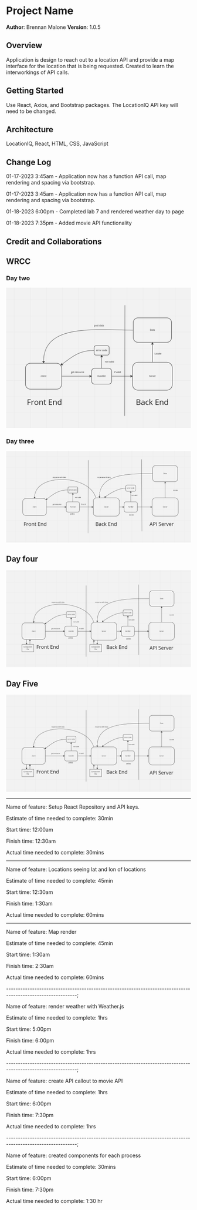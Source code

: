 # Project Name

**Author**: Brennan Malone
**Version**: 1.0.5

## Overview

Application is design to reach out to a location API and provide a map interface for the location that is being requested. Created to learn the interworkings of API calls.

## Getting Started

Use React, Axios, and Bootstrap packages. The LocationIQ API key will need to be changed.

## Architecture

LocationIQ, React, HTML, CSS, JavaScript

## Change Log

01-17-2023 3:45am - Application now has a function API call, map rendering and spacing via bootstrap.

01-17-2023 3:45am - Application now has a function API call, map rendering and spacing via bootstrap.

01-18-2023 6:00pm - Completed lab 7 and rendered weather day to page

01-18-2023 7:35pm - Added movie API functionality

## Credit and Collaborations

## WRCC

### Day two

![wrcc image](./assets/ScreenshotD2.png)

### Day three

![wrcc image](./assets/ScreenshotD3.png)

## Day four 

![wrcc image](./assets/ScreenshotD4.png)

## Day Five

![wrcc image](./assets/ScreenshotD4.png)

------------------------------------------------------------------------------------------------------------------

Name of feature: Setup React Repository and API keys.

Estimate of time needed to complete: 30min

Start time: 12:00am

Finish time: 12:30am

Actual time needed to complete: 30mins

------------------------------------------------------------------------------------------------------------------

Name of feature: Locations seeing lat and lon of locations

Estimate of time needed to complete: 45min

Start time: 12:30am

Finish time: 1:30am

Actual time needed to complete: 60mins

------------------------------------------------------------------------------------------------------------------

Name of feature: Map render

Estimate of time needed to complete: 45min

Start time: 1:30am

Finish time: 2:30am

Actual time needed to complete: 60mins

------------------------------------------------------------------------------------------------------------;

Name of feature: render weather with Weather.js

Estimate of time needed to complete: 1hrs

Start time: 5:00pm

Finish time: 6:00pm

Actual time needed to complete: 1hrs

------------------------------------------------------------------------------------------------------------;

Name of feature: create API callout to movie API

Estimate of time needed to complete: 1hrs

Start time: 6:00pm

Finish time: 7:30pm

Actual time needed to complete: 1hrs

------------------------------------------------------------------------------------------------------------;

Name of feature: created components for each process

Estimate of time needed to complete: 30mins

Start time: 6:00pm

Finish time: 7:30pm

Actual time needed to complete: 1:30 hr

